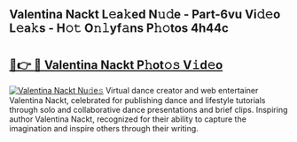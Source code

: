 ## Valentina Nackt L𝚎a𝚔ed N𝚞𝚍e - Part-6vu Vi𝚍𝚎o L𝚎a𝚔s - H𝚘𝚝 O𝚗𝚕yf𝚊ns P𝚑𝚘tos 4h44c

# <h2><a href="http://kf92a5.oniu.top/?m=Valentina+Nackt">🔗👉 🔴 Valentina Nackt P𝚑ot𝚘𝚜 V𝚒d𝚎o</a></h2>

[![Valentina Nackt Nu𝚍e𝚜](https://i.imgur.com/0qMVB7G.gif)](http://kf92a5.oniu.top/?m=Valentina+Nackt)
Virtual dance creator and web entertainer Valentina Nackt, celebrated for publishing dance and lifestyle tutorials through solo and collaborative dance presentations and brief clips. Inspiring author Valentina Nackt, recognized for their ability to capture the imagination and inspire others through their writing.  
